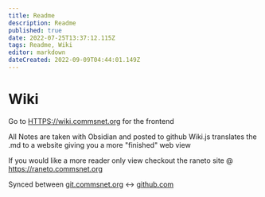 ```yaml
---
title: Readme
description: Readme
published: true
date: 2022-07-25T13:37:12.115Z
tags: Readme, Wiki
editor: markdown
dateCreated: 2022-09-09T04:44:01.149Z
---
```


# Wiki

Go to [HTTPS://wiki.commsnet.org](https://wiki.commsnet.org) for the frontend

All Notes are taken with Obsidian and posted to github
Wiki.js translates the .md to a website giving you a more "finished" web view

If you would like a more reader only view checkout the raneto site @ https://raneto.commsnet.org

Synced between [git.commsnet.org](https://git.commsnet.org/commstech/Wiki) <-> [github.com](https://github.com/CommsTech/Wiki)